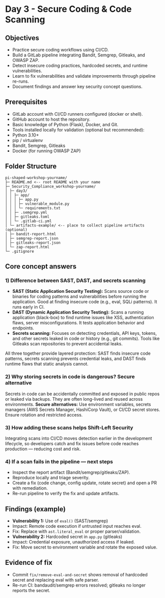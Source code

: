 # Day 3 - Secure Coding & Code Scanning

## Objectives

- Practice secure coding workflows using CI/CD.
- Build a GitLab pipeline integrating Bandit, Semgrep, Gitleaks, and OWASP ZAP.
- Detect insecure coding practices, hardcoded secrets, and runtime vulnerabilities.
- Learn to fix vulnerabilities and validate improvements through pipeline re-runs.
- Document findings and answer key security concept questions.

## Prerequisites

- GitLab account with CI/CD runners configured (docker or shell).
- GitHub account to host the repository.
- Basic knowledge of Python (Flask), Docker, and Git.
- Tools installed locally for validation (optional but recommended):
- Python 3.10+
- pip / virtualenv
- Bandit, Semgrep, Gitleaks
- Docker (for running OWASP ZAP)

## Folder Structure
```
pi-shaped-workshop-yourname/
├─ README.md <-- root README with your name
├─ Security_Compliance_workshop-yourname/
│ ├─ day3/
│ │ ├─ app/
│ │ │ ├─ app.py
│ │ │ ├─ vulnerable_module.py
│ │ │ └─ requirements.txt
│ │ ├─ .semgrep.yml
│ │ ├─ gitleaks.toml
│ │ └─ .gitlab-ci.yml
│ └─ artifacts-example/ <-- place to collect pipeline artifacts (optional)
│ ├─ bandit-report.html
│ ├─ semgrep-report.json
│ ├─ gitleaks-report.json
│ └─ zap-report.html
└─ .gitignore
```

## Core concept answers


### 1) Difference between SAST, DAST, and secrets scanning
- **SAST (Static Application Security Testing):** Scans source code or binaries for coding patterns and vulnerabilities before running the application. Good at finding insecure code (e.g., eval, SQLi patterns). It runs early in CI.
- **DAST (Dynamic Application Security Testing):** Scans a running application (black-box) to find runtime issues like XSS, authentication flaws, server misconfigurations. It tests application behavior and endpoints.
- **Secrets scanning:** Focuses on detecting credentials, API keys, tokens, and other secrets leaked in code or history (e.g., git commits). Tools like Gitleaks scan repositories to prevent accidental leaks.

All three together provide layered protection: SAST finds insecure code patterns, secrets scanning prevents credential leaks, and DAST finds runtime flaws that static analysis cannot.


### 2) Why storing secrets in code is dangerous? Secure alternative
Secrets in code can be accidentally committed and exposed in public repos or leaked via backups. They are often long-lived and reused across environments.
**Secure alternatives:** Use environment variables, secrets managers (AWS Secrets Manager, HashiCorp Vault), or CI/CD secret stores. Ensure rotation and restricted access.


### 3) How adding these scans helps Shift-Left Security
Integrating scans into CI/CD moves detection earlier in the development lifecycle, so developers catch and fix issues before code reaches production — reducing cost and risk.


### 4) If a scan fails in the pipeline — next steps
- Inspect the report artifact (Bandit/semgrep/gitleaks/ZAP).
- Reproduce locally and triage severity.
- Create a fix (code change, config update, rotate secret) and open a PR with remediation.
- Re-run pipeline to verify the fix and update artifacts.

## Findings (example)
- **Vulnerability 1:** Use of `eval()` (SAST/semgrep)
- Impact: Remote code execution if untrusted input reaches eval.
- Fix: Replace with `ast.literal_eval` or proper parser/validation.
- **Vulnerability 2:** Hardcoded secret in `app.py` (gitleaks)
- Impact: Credential exposure, unauthorized access if leaked.
- Fix: Move secret to environment variable and rotate the exposed value.


## Evidence of fix
- Commit `fix/remove-eval-and-secret` shows removal of hardcoded secret and replacing eval with safe parser.
- Re-run CI: bandaudit/semgrep errors resolved; gitleaks no longer reports the secret.
